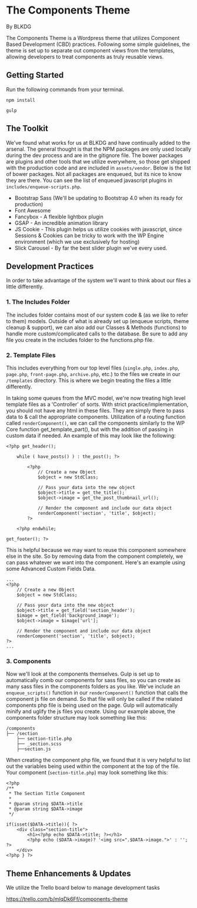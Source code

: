 # The Components Theme
By BLKDG

The Components Theme is a Wordpress theme that utilizes Component Based Development (CBD) practices. Following some simple guidelines, the theme is set up to separate out component views from the templates, allowing developers to treat components as truly reusable views.


## Getting Started

Run the following commands from your terminal.

`npm install`

`gulp`


## The Toolkit

We've found what works for us at BLKDG and have continually added to the arsenal. The general thought is that the NPM packages are only used locally during the dev process and are in the gitignore file. The bower packages are plugins and other tools that we utilize everywhere, so those get shipped with the production code and are included in `assets/vendor`. Below is the list of bower packages. Not all packages are enqueued, but its nice to know they are there. You can see the list of enqueued javascript plugins in `includes/enqueue-scripts.php`.

* Bootstrap Sass (We'll be updating to Bootstrap 4.0 when its ready for production)
* Font Awesome
* Fancybox - A flexible lightbox plugin
* GSAP - An incredible animation library
* JS Cookie - This plugin helps us utilize cookies with javascript, since Sessions & Cookies can be tricky to work with the WP Engine environment (which we use exclusively for hosting)
* Slick Carousel - By far the best slider plugin we've every used. 


## Development Practices

In order to take advantage of the system we'll want to think about our files a little differently. 


### 1. The Includes Folder

The includes folder contains most of our system code & (as we like to refer to them) models. Outside of what is already set up (enqueue scripts, theme cleanup & support), we can also add our Classes & Methods (functions) to handle more custom/complicated calls to the database. Be sure to add any file you create in the includes folder to the functions.php file.


### 2. Template Files

This includes everything from our top level files (`single.php`, `index.php`, `page.php`, `front-page.php`, `archive.php`, etc.) to the files we create in our `/templates` directory. This is where we begin treating the files a little differently.

In taking some queues from the MVC model, we're now treating high level template files as a 'Controller' of sorts. With strict practice/implementation, you should not have any html in these files. They are simply there to pass data to & call the appropriate components. Utilization of a routing function called `renderComponent()`, we can call the components similarly to the WP Core function get_template_part(), but with the addition of passing in custom data if needed. An example of this may look like the following:

```
<?php get_header();

	while ( have_posts() ) : the_post(); ?>

		<?php
			// Create a new Object
			$object = new StdClass;

			// Pass your data into the new object
			$object->title = get_the_title();
			$object->image = get_the_post_thumbnail_url();
		
			// Render the component and include our data object
			renderComponent('section', 'title', $object);
		?>

	<?php endwhile;

get_footer(); ?>
```
This is helpful because we may want to reuse this component somewhere else in the site. So by removing data from the component completely, we can pass whatever we want into the component. Here's an example using some Advanced Custom Fields Data.

```
...
<?php
	// Create a new Object
	$object = new StdClass;

	// Pass your data into the new object
	$object->title = get_field('section_header');
	$image = get_field('background_image');
	$object->image = $image['url'];

	// Render the component and include our data object
	renderComponent('section', 'title', $object);
?>
...
```


### 3. Components

Now we'll look at the components themselves. Gulp is set up to automatically comb our components for sass files, so you can create as many sass files in the components folders as you like. We've include an `enqueue_scripts()` function in our `renderComponent()` function that calls the component js file on demand. So that file will only be called if the related components php file is being used on the page. Gulp will automatically minify and uglify the js files you create. Using our example above, the components folder structure may look something like this:

```
/components
├── /section
	├── section-title.php
	├── _section.scss
	├──section.js
```

When creating the component php file, we found that it is very helpful to list out the variables being used within the component at the top of the file. Your component (`section-title.php`) may look something like this:

```
<?php
/**
 * The Section Title Component
 *
 * @param string $DATA->title
 * @param string $DATA->image
 */

if(isset($DATA->title)){ ?>
    <div class="section-title">
		<h1><?php echo $DATA->title; ?></h1>
		<?php echo ($DATA->image)? '<img src=".$DATA->image.">' : ''; ?>
    </div>
<?php } ?>

```


## Theme Enhancements & Updates

We utilize the Trello board below to manage development tasks

https://trello.com/b/mlqDk6Ff/components-theme

